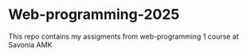 # Web-programming-2025
This repo contains my assigments from web-programming 1 course at Savonia AMK 
